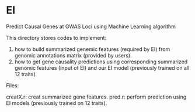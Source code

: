 # EI
Predict Causal Genes at GWAS Loci using Machine Learning algorithm

This directory stores codes to implement:
1. how to build summarized genemic features (required by EI) from genomic annotations matrix (provided by users).
3. how to get gene causality predictions using corresponding summarized genomic features (input of EI) and our EI model (previously trained on all 12 traits).


Files:

creatX.r: creat summarized gene features.
pred.r: perform prediction using EI models (previously trained on 12 traits).
